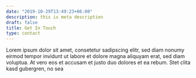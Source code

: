 ```yaml
---
date: "2019-10-29T13:49:23+06:00"
description: this is meta description
draft: false
title: Get In Touch
type: contact
---
```


Lorem ipsum dolor sit amet, consetetur sadipscing elitr, sed diam nonumy eirmod tempor invidunt ut labore et dolore magna aliquyam erat, sed diam voluptua. At vero eos et accusam et justo duo dolores et ea rebum. Stet clita kasd gubergren, no sea
